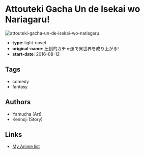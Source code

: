 # Attouteki Gacha Un de Isekai wo Nariagaru!

![attouteki-gacha-un-de-isekai-wo-nariagaru](https://cdn.myanimelist.net/images/manga/2/181170.jpg)

-   **type**: light-novel
-   **original-name**: 圧倒的ガチャ運で異世界を成り上がる!
-   **start-date**: 2016-08-12

## Tags

-   comedy
-   fantasy

## Authors

-   Yamucha (Art)
-   Kennoji (Story)

## Links

-   [My Anime list](https://myanimelist.net/manga/100105/Attouteki_Gacha_Un_de_Isekai_wo_Nariagaru)
